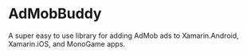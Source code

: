 # AdMobBuddy
A super easy to use library for adding AdMob ads to Xamarin.Android, Xamarin.iOS, and MonoGame apps.
